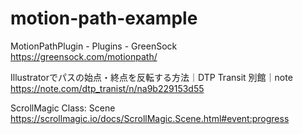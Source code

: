 # motion-path-example

MotionPathPlugin - Plugins - GreenSock https://greensock.com/motionpath/

Illustratorでパスの始点・終点を反転する方法｜DTP Transit 別館｜note https://note.com/dtp_tranist/n/na9b229153d55

ScrollMagic Class: Scene https://scrollmagic.io/docs/ScrollMagic.Scene.html#event:progress